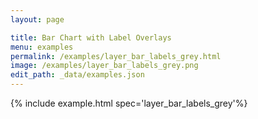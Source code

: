 ```yaml
---
layout: page

title: Bar Chart with Label Overlays
menu: examples
permalink: /examples/layer_bar_labels_grey.html
image: /examples/layer_bar_labels_grey.png
edit_path: _data/examples.json
---
```




{% include example.html spec='layer_bar_labels_grey'%}
